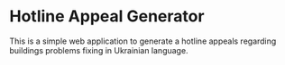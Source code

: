 # Hotline Appeal Generator

This is a simple web application to generate a hotline appeals regarding buildings problems fixing in Ukrainian language.